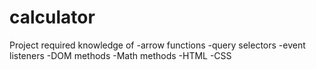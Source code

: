 # calculator

Project required knowledge of
-arrow functions
-query selectors
-event listeners
-DOM methods
-Math methods
-HTML
-CSS
